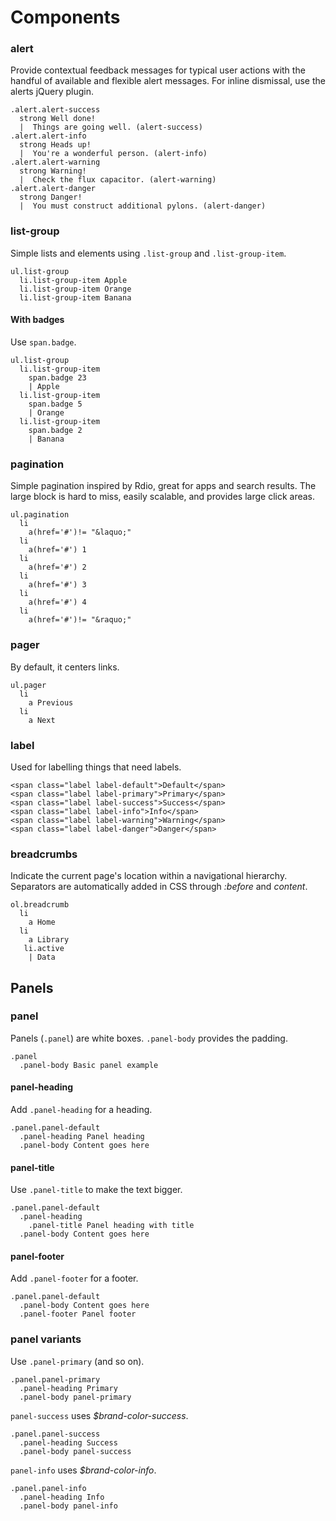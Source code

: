 Components
==========

### alert
Provide contextual feedback messages for typical user actions
with the handful of available and flexible alert messages. For inline
dismissal, use the alerts jQuery plugin.

```example.jade
.alert.alert-success
  strong Well done!
  |  Things are going well. (alert-success)
.alert.alert-info
  strong Heads up!
  |  You're a wonderful person. (alert-info)
.alert.alert-warning
  strong Warning!
  |  Check the flux capacitor. (alert-warning)
.alert.alert-danger
  strong Danger!
  |  You must construct additional pylons. (alert-danger)
```

### list-group
Simple lists and elements using `.list-group` and `.list-group-item`.

```example.jade
ul.list-group
  li.list-group-item Apple
  li.list-group-item Orange
  li.list-group-item Banana
```

#### With badges
Use `span.badge`.

```example.jade
ul.list-group
  li.list-group-item
    span.badge 23
    | Apple
  li.list-group-item
    span.badge 5
    | Orange
  li.list-group-item
    span.badge 2
    | Banana
```

### pagination

Simple pagination inspired by Rdio, great for apps and
search results. The large block is hard to miss, easily scalable, and
provides large click areas.

```example.jade
ul.pagination
  li
    a(href='#')!= "&laquo;"
  li
    a(href='#') 1
  li
    a(href='#') 2
  li
    a(href='#') 3
  li
    a(href='#') 4
  li
    a(href='#')!= "&raquo;"
```

### pager
By default, it centers links.

```example.jade.padded
ul.pager
  li
    a Previous
  li
    a Next
```

### label
Used for labelling things that need labels.

```example.jade
<span class="label label-default">Default</span>
<span class="label label-primary">Primary</span>
<span class="label label-success">Success</span>
<span class="label label-info">Info</span>
<span class="label label-warning">Warning</span>
<span class="label label-danger">Danger</span>
```

### breadcrumbs
Indicate the current page's location within a navigational hierarchy.
Separators are automatically added in CSS through *:before* and *content*.

```example.jade
ol.breadcrumb
  li
    a Home
  li
    a Library
   li.active
    | Data
```

## Panels

### panel
Panels (`.panel`) are white boxes. `.panel-body` provides the padding.

```example.jade
.panel
  .panel-body Basic panel example
```

#### panel-heading
Add `.panel-heading` for a heading.

```example.jade
.panel.panel-default
  .panel-heading Panel heading
  .panel-body Content goes here
```

#### panel-title
Use `.panel-title` to make the text bigger.

```example.jade
.panel.panel-default
  .panel-heading
    .panel-title Panel heading with title
  .panel-body Content goes here
```

#### panel-footer
Add `.panel-footer` for a footer.

```example.jade
.panel.panel-default
  .panel-body Content goes here
  .panel-footer Panel footer
```

### panel variants
Use `.panel-primary` (and so on).

```example.jade.-clear
.panel.panel-primary
  .panel-heading Primary
  .panel-body panel-primary
```

`panel-success` uses *$brand-color-success*.

```example.jade.-clear
.panel.panel-success
  .panel-heading Success
  .panel-body panel-success
```

`panel-info` uses *$brand-color-info*.

```example.jade.-clear
.panel.panel-info
  .panel-heading Info
  .panel-body panel-info
```
